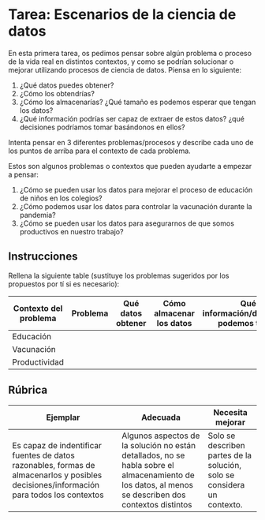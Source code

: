 # Tarea: Escenarios de la ciencia de datos

En esta primera tarea, os pedimos pensar sobre algún problema o proceso de la vida real en distintos contextos, y como se podrían solucionar o mejorar utilizando procesos de ciencia de datos. Piensa en lo siguiente:

1. ¿Qué datos puedes obtener?
1. ¿Cómo los obtendrías?
1. ¿Cómo los almacenarías? ¿Qué tamaño es podemos esperar que tengan los datos?
1. ¿Qué información podrías ser capaz de extraer de estos datos? ¿qué decisiones podríamos tomar basándonos en ellos?

Intenta pensar en 3 diferentes problemas/procesos y describe cada uno de los puntos de arriba para el contexto de cada problema.

Estos son algunos problemas o contextos que pueden ayudarte a empezar a pensar:

1. ¿Cómo se pueden usar los datos para mejorar el proceso de educación de niños en los colegios?
1. ¿Cómo podemos usar los datos para controlar la vacunación durante la pandemia?
1. ¿Cómo se pueden usar los datos para asegurarnos de que somos productivos en nuestro trabajo?

## Instrucciones

Rellena la siguiente table (sustituye los problemas sugeridos por los propuestos por tí si es necesario):

| Contexto del problema | Problema | Qué datos obtener | Cómo almacenar los datos | Qué información/decisiones podemos tomar | 
|----------------|---------|-----------------------|-----------------------|--------------------------------------|
| Educación | | | | |
| Vacunación | | | | |
| Productividad | | | | |

## Rúbrica

Ejemplar | Adecuada | Necesita mejorar
--- | --- | -- |
Es capaz de indentificar fuentes de datos razonables, formas de almacenarlos y posibles decisiones/información para todos los contextos | Algunos aspectos de la solución no están detallados, no se habla sobre el almacenamiento de los datos, al menos se describen dos contextos distintos | Solo se describen partes de la solución, solo se considera un contexto.
